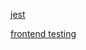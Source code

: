 [jest](https://blog.patw.me/archives/1310/write-frontend-unit-tests-with-jest/)

[frontend testing](https://medium.com/@savemuse/react-%E5%89%8D%E7%AB%AF%E6%B8%AC%E8%A9%A6%E6%95%99%E5%AD%B8-2ccedbe79411)
